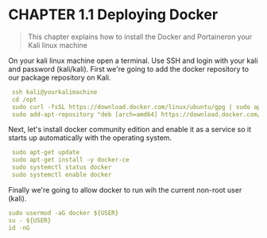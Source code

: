 #   CHAPTER 1.1 Deploying Docker
>This chapter explains how to install the Docker and Portaineron your Kali linux machine

On your kali linux machine open a terminal. Use SSH and login with your kali and password (kali/kali). First we're going to add the docker repository to our package repository on Kali.

```yml
 ssh kali@yourkalimachine
 cd /opt
 sudo curl -fsSL https://download.docker.com/linux/ubuntu/gpg | sudo apt-key add -
 sudo add-apt-repository "deb [arch=amd64] https://download.docker.com/linux/ubuntu $(lsb_release -cs) stable"

 ```

Next, let's install docker community edition and enable it as a service so it starts up automatically with the operating system.

```yml
 sudo apt-get update
 sudo apt-get install -y docker-ce
 sudo systemctl status docker
 sudo systemctl enable docker
```

Finally we're going to allow docker to run wih the current non-root user (kali).

```yml
sudo usermod -aG docker ${USER}
su - ${USER}
id -nG
```

